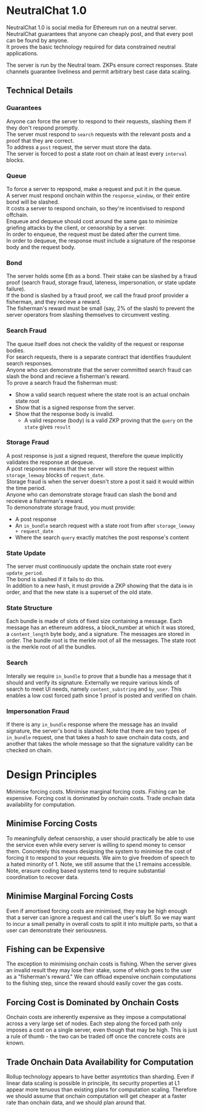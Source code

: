 # NeutralChat 1.0

NeutralChat 1.0 is social media for Ethereum run on a neutral server.<br/>
NeutralChat guarantees that anyone can cheaply post, and that every post can be found by anyone.<br/>
It proves the basic technology required for data constrained neutral applications.<br/>

The server is run by the Neutral team.
ZKPs ensure correct responses.
State channels guarantee liveliness and permit arbitrary best case data scaling.

## Technical Details

### Guarantees

Anyone can force the server to respond to their requests, slashing them if they don't respond promptly.<br/>
The server must respond to `search` requests with the relevant posts and a proof that they are correct.<br/>
To address a `post` request, the server must store the data.<br/>
The server is forced to post a state root on chain at least every `interval` blocks.<br/>

### Queue

To force a server to repspond, make a request and put it in the queue.<br/>
A server must respond onchain within the `response_window`, or their entire bond will be slashed.<br/>
It costs a server to respond onchain, so they're incentivised to respond offchain.<br/>
Enqueue and dequeue should cost around the same gas to minimize griefing attacks by the client, or censorship by a server.<br/>
In order to enqueue, the request must be dated after the current time.<br/>
In order to dequeue, the response must include a signature of the response body and the request body.<br/>

### Bond

The server holds some Eth as a bond.
Their stake can be slashed by a fraud proof (search fraud, storage fraud, lateness, impersonation, or state update failure).<br/>
If the bond is slashed by a fraud proof, we call the fraud proof provider a fisherman, and they recieve a reward.<br/>
The fisherman's reward must be small (say, 2% of the slash) to prevent the server operators from slashing themselves to circumvent vesting.<br/>

### Search Fraud

The queue itself does not check the validity of the request or response bodies.<br/>
For search requests, there is a separate contract that identifies fraudulent search responses.<br/>
Anyone who can demonstrate that the server committed search fraud can slash the bond and recieve a fisherman's reward.<br/>
To prove a search fraud the fisherman must:<br/>
 - Show a valid search request where the state root is an actual onchain state root<br/>
 - Show that is a signed response from the server.<br/>
 - Show that the response body is invalid.<br/>
     - A valid response (body) is a valid ZKP proving that the `query` on the `state` gives `result`<br/>

### Storage Fraud

A post response is just a signed request, therefore the queue implicitly validates the response at dequeue.<br/>
A post response means that the server will store the request within `storage_leeway` blocks of `request_date`.<br/>
Storage fraud is when the server doesn't store a post it said it would within the time period.<br/>
Anyone who can demonstrate storage fraud can slash the bond and receieve a fisherman's reward.<br/>
To demononstrate storage fraud, you must provide:<br/>
 - A post response<br/>
 - An `in_bundle` search request with a state root from after `storage_leeway + request_date`<br/>
 - Where the search `query` exactly matches the post response's content<br/>

### State Update

The server must continuously update the onchain state root every `update_period`.<br/>
The bond is slashed if it fails to do this.<br/>
In addition to a new hash, it must provide a ZKP showing that the data is in order, and that the new state is a superset of the old state.

### State Structure

Each bundle is made of slots of fixed size containing a message.
Each message has an ethereum address, a block_number at which it was stored, a `content_length` byte body, and a signature.
The messages are stored in order.
The bundle root is the merkle root of all the messages.
The state root is the merkle root of all the bundles.

### Search

Interally we require `in_bundle` to prove that a bundle has a message that it should and verify its signature.
Externally we require various kinds of search to meet UI needs, namely `content_substring` and `by_user`.
This enables a low cost forced path since 1 proof is posted and verified on chain.

### Impersonation Fraud

If there is any `in_bundle` response where the message has an invalid signature, the server's bond is slashed.
Note that there are two types of `in_bundle` request, one that takes a hash to save onchain data costs, and another that takes the whole message so that the signature validity can be checked on chain.

# Design Principles

Minimise forcing costs.
Minimise marginal forcing costs.
Fishing can be expensive.
Forcing cost is dominated by onchain costs.
Trade onchain data availability for computation.

## Minimise Forcing Costs

To meaningfully defeat censorship, a user should practically be able to use the service even while every server is willing to spend money to censor them.
Concretely this means designing the system to minimise the cost of forcing it to respond to your requests.
We aim to give freedom of speech to a hated minority of 1.
Note, we still assume that the L1 remains accessible.
Note, erasure coding based systems tend to require substantial coordination to recover data.

## Minimise Marginal Forcing Costs

Even if amortised forcing costs are minimised, they may be high enough that a server can ignore a request and call the user's bluff.
So we may want to incur a small penalty in overall costs to split it into multiple parts, so that a user can demonstrate their seriousness.
<!-- TODO: actually study the game theory. I.e., perhaps the server can more easily ignore small threats, even if they're more likely to be followed through on. -->

## Fishing can be Expensive

The exception to minimising onchain costs is fishing.
When the server gives an invalid result they may lose their stake, some of which goes to the user as a "fisherman's reward."
We can offload expensive onchain computations to the fishing step, since the reward should easily cover the gas costs.

## Forcing Cost is Dominated by Onchain Costs

Onchain costs are inherently expensive as they impose a computational across a very large set of nodes.
Each step along the forced path only imposes a cost on a single server, even though that may be high.
This is just a rule of thumb - the two can be traded off once the concrete costs are known.

## Trade Onchain Data Availability for Computation

Rollup technology appears to have better asymtotics than sharding.
Even if linear data scaling is possible in principle, its security properties at L1 appear more tenuous than existing plans for computation scaling.
Therefore we should assume that onchain computation will get cheaper at a faster rate than onchain data, and we should plan around that.